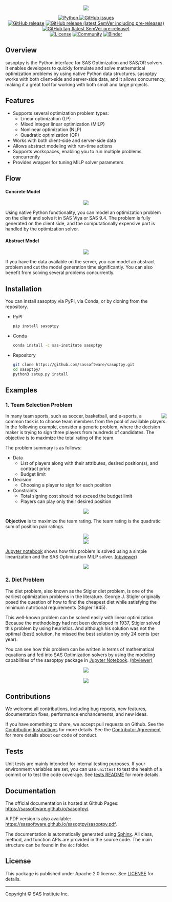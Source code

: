 
<div align="center">
  <img src="img/logo.png">
</div>

<div align="center">

[![Python](https://img.shields.io/badge/python-3.6%2B-blue) ](https://www.python.org/)
[![GitHub issues](https://img.shields.io/github/issues/sassoftware/sasoptpy)](https://github.com/sassoftware/sasoptpy/issues) <br>
[![GitHub release](https://img.shields.io/github/v/release/sassoftware/sasoptpy?label=stable%20release)](https://github.com/sassoftware/sasoptpy/releases)
[![GitHub release (latest SemVer including pre-releases)](https://img.shields.io/github/v/release/sassoftware/sasoptpy?include_prereleases&label=latest%20release)](https://github.com/sassoftware/sasoptpy/releases)
[![GitHub tag (latest SemVer pre-release)](https://img.shields.io/github/v/tag/sassoftware/sasoptpy?include_prereleases&label=latest%20tag)](https://github.com/sassoftware/sasoptpy/tags) <br>
[![License](https://img.shields.io/github/license/sassoftware/sasoptpy)](https://github.com/sassoftware/sasoptpy/blob/master/LICENSE)
[![Community](https://img.shields.io/badge/community-SAS%20Forums-red)](https://communities.sas.com/t5/Mathematical-Optimization/bd-p/operations_research)
[![Binder](https://mybinder.org/badge_logo.svg)](https://mybinder.org/v2/gh/sassoftware/sasoptpy/master)
</div>

## Overview

sasoptpy is the Python interface for SAS Optimization and SAS/OR solvers. It enables developers to quickly formulate and solve mathematical optimization problems by using native Python data structures. sasoptpy works with both client-side and server-side data, and it allows concurrency, making it a great tool for working with both small and large projects.

## Features

- Supports several optimization problem types:
  - Linear optimization (LP)
  - Mixed integer linear optimization (MILP)
  - Nonlinear optimization (NLP)
  - Quadratic optimization (QP)
- Works with both client-side and server-side data
- Allows abstract modeling with run-time actions
- Supports workspaces, enabling you to run multiple problems concurrently
- Provides wrapper for tuning MILP solver parameters

## Flow

#### Concrete Model

<div align="center">
	<img src="img/flow-animation-concrete.gif">
</div>

Using native Python functionality, you can model an optimization problem on the client and solve it in SAS Viya or SAS 9.4.
The problem is fully generated on the client side, and the computationally expensive part is handled by the optimization solver.

#### Abstract Model

<div align="center">
	<img src="img/flow-animation-abstract.gif">
</div>

If you have the data available on the server, you can model an abstract problem and cut the model generation time significantly.
You can also benefit from solving several problems concurrently.

## Installation

You can install sasoptpy via PyPI, via Conda, or by cloning from the repository.

- PyPI

  ``` sh
  pip install sasoptpy
  ```

- Conda

  ``` sh
  conda install -c sas-institute sasoptpy
  ```

- Repository

  ``` sh
  git clone https://github.com/sassoftware/sasoptpy.git
  cd sasoptpy/
  python3 setup.py install
  ```

## Examples

### 1. Team Selection Problem


<a href="#">
<img align="right" src="img/example_main.png">
</a>

In many team sports, such as soccer, basketball, and e-sports, a common task is to choose team members from the pool of available players. In the following example, consider a generic problem, where the decision maker is trying to sign three players from hundreds of candidates. The objective is to maximize the total rating of the team.

The problem summary is as follows:

  - Data
    - List of players along with their attributes, desired position(s), and contract price
    - Budget limit
  - Decision
    - Choosing a player to sign for each position
  - Constraints
    - Total signing cost should not exceed the budget limit
    - Players can play only their desired position

<div align="center">
  <img src="img/squad_problem_table.png">
</div>


**Objective** is to maximize the team rating. The team rating is the quadratic sum of position pair ratings.

<div align="center">
  <img src="img/squad_problem.png">
</div>

<div align="center">
  <img src="img/squad_problem_obj.png">
</div>


[Jupyter notebook](https://github.com/sassoftware/sasoptpy/blob/master/examples/notebooks/TeamSelection.ipynb) shows how this problem is solved using a simple linearization and the SAS Optimization MILP solver. [(nbviewer)](https://nbviewer.jupyter.org/github/sassoftware/sasoptpy/blob/master/examples/notebooks/TeamSelection.ipynb)

<div align="center">
  <a href="https://nbviewer.jupyter.org/github/sassoftware/sasoptpy/blob/master/examples/notebooks/TeamSelection.ipynb">
  <img src="img/squad_example.gif">
  </a>
</div>


### 2. Diet Problem

The diet problem, also known as the Stigler diet problem, is one of the earliest optimization problems in the literature. George J. Stigler originally posed the question of how to find the cheapest diet while satisfying the minimum nutritional requirements (Stigler 1945).

This well-known problem can be solved easily with linear optimization. Because the methodology had not been developed in 1937, Stigler solved this problem by using heuristics. And although his solution was not the optimal (best) solution, he missed the best solution by only 24 cents (per year).

You can see how this problem can be written in terms of mathematical equations and fed into SAS Optimization solvers by using the modeling capabilities of the sasoptpy package in [Jupyter Notebook](https://github.com/sassoftware/sasoptpy/blob/master/examples/notebooks/DietProblem.ipynb). [(nbviewer)](https://nbviewer.jupyter.org/github/sassoftware/sasoptpy/blob/master/examples/notebooks/DietProblem.ipynb)

<div align="center">
  <a href="https://nbviewer.jupyter.org/github/sassoftware/sasoptpy/blob/master/examples/notebooks/DietProblem.ipynb">
  <img src="img/diet_example.gif">
  </a>
</div>

<br>
<div align="center">
  <a href="https://sassoftware.github.io/sasoptpy/examples/examples.html"><img src="img/more_examples.png"></a>
</div>


## Contributions

We welcome all contributions, including bug reports, new features, documentation fixes, performance enchancements, and new ideas.

If you have something to share, we accept pull requests on Github. See the [Contributing Instructions](CONTRIBUTING.md) for more details. See the [Contributor Agreement](ContributorAgreement.txt) for more details about our code of conduct.

## Tests

Unit tests are mainly intended for internal testing purposes. If your environment variables are set, you can use `unittest` to test the health of a commit or to test the code coverage. See [tests README](tests/README.md) for more details.

## Documentation

The official documentation is hosted at Github Pages: https://sassoftware.github.io/sasoptpy/.

A PDF version is also available: https://sassoftware.github.io/sasoptpy/sasoptpy.pdf.

The documentation is automatically generated using [Sphinx](https://www.sphinx-doc.org/en/master/). All class, method, and function APIs are provided in the source code. The main structure can be found in the `doc` folder.

## License

This package is published under Apache 2.0 license. See [LICENSE](LICENSE.md) for details.


---


Copyright © SAS Institute Inc.
